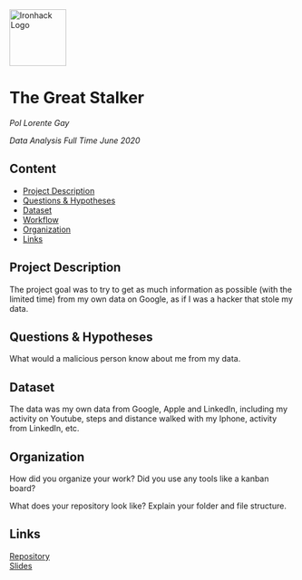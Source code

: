 <img src="https://bit.ly/2VnXWr2" alt="Ironhack Logo" width="100"/>

# The Great Stalker
*Pol Lorente Gay*

*Data Analysis Full Time June 2020*

## Content
- [Project Description](#project-description)
- [Questions & Hypotheses](#questions-hypotheses)
- [Dataset](#dataset)
- [Workflow](#workflow)
- [Organization](#organization)
- [Links](#links)

## Project Description
The project goal was to try to get as much information as possible (with the limited time) from my own data on Google, as if I was a hacker that stole my data.
## Questions & Hypotheses
What would a malicious person know about me from my data.
## Dataset
The data was my own data from Google, Apple and LinkedIn, including my activity on Youtube, steps and distance walked with my Iphone, activity from LinkedIn, etc.

## Organization
How did you organize your work? Did you use any tools like a kanban board?

What does your repository look like? Explain your folder and file structure.

## Links

[Repository](https://github.com/lorentepol/Project-Week-5-Your-Own-Project)  
[Slides](https://slides.com/pollorente/deck-443abe)  
